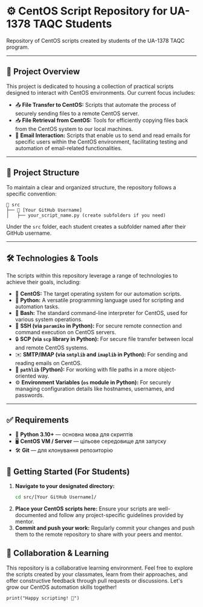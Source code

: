 # ⚙️ CentOS Script Repository for UA-1378 TAQC Students

Repository of CentOS scripts created by students of the UA-1378 TAQC program.

---

## 📂 Project Overview

This project is dedicated to housing a collection of practical scripts designed to interact with CentOS environments. Our current focus includes:

- 📤 **File Transfer to CentOS:** Scripts that automate the process of securely sending files to a remote CentOS server.
- 📥 **File Retrieval from CentOS:** Tools for efficiently copying files back from the CentOS system to our local machines.
- 📧 **Email Interaction:** Scripts that enable us to send and read emails for specific users within the CentOS environment, facilitating testing and automation of email-related functionalities.

---

## 🌳 Project Structure

To maintain a clear and organized structure, the repository follows a specific convention:
```
📂 src
├── 📂 [Your GitHub Username]
│   ├── your_script_name.py (create subfolders if you need)
```

Under the `src` folder, each student creates a subfolder named after their GitHub username.

---

## 🛠️ Technologies & Tools

The scripts within this repository leverage a range of technologies to achieve their goals, including:

- 🐧 **CentOS:** The target operating system for our automation scripts.
- 🐍 **Python:** A versatile programming language used for scripting and automation tasks.
- 📜 **Bash:** The standard command-line interpreter for CentOS, used for various system operations.
- 🔑 **SSH (via `paramiko` in Python):** For secure remote connection and command execution on CentOS servers.
- 🔒 **SCP (via `scp` library in Python):** For secure file transfer between local and remote CentOS systems.
- ✉️ **SMTP/IMAP (via `smtplib` and `imaplib` in Python):** For sending and reading emails on CentOS.
- 📂 **`pathlib` (Python):** For working with file paths in a more object-oriented way.
- ⚙️ **Environment Variables (`os` module in Python):** For securely managing configuration details like hostnames, usernames, and passwords.

---

## ✅ Requirements

- 🐍 **Python 3.10+** — основна мова для скриптів  
- 🖥️ **CentOS VM / Server** — цільове середовище для запуску  
- 🛠️ **Git** — для клонування репозиторію  

## 🚀 Getting Started (For Students)

1.  **Navigate to your designated directory:**
    ```bash
    cd src/[Your GitHub Username]/
    ```
2.  **Place your CentOS scripts here:** Ensure your scripts are well-documented and follow any project-specific guidelines provided by mentor.
3.  **Commit and push your work:** Regularly commit your changes and push them to the remote repository to share with your peers and mentor.

## 🤝 Collaboration & Learning

This repository is a collaborative learning environment. Feel free to explore the scripts created by your classmates, learn from their approaches, and offer constructive feedback through pull requests or discussions. Let's grow our CentOS automation skills together!

```
print("Happy scripting! 🚀")
```
